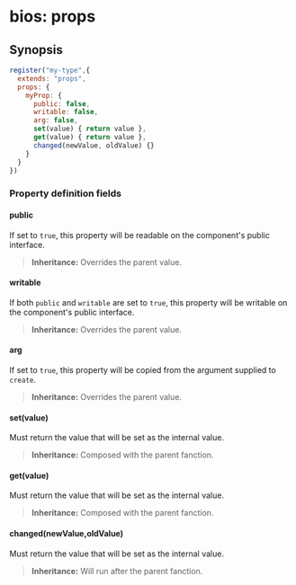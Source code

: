 # bios: props

## Synopsis
```js
register("my-type",{
  extends: "props",
  props: {
    myProp: {
      public: false,
      writable: false,
      arg: false,
      set(value) { return value },
      get(value) { return value },
      changed(newValue, oldValue) {}
    }
  }
})
```
### Property definition fields

#### public
If set to `true`, this property will be readable on the component's public interface.

> **Inheritance:**
> Overrides the parent value.

#### writable
If both `public` and `writable` are set to `true`, this property will be writable on the component's public interface.

> **Inheritance:**
> Overrides the parent value.

#### arg
If set to `true`, this property will be copied from the argument supplied to `create`.

> **Inheritance:**
> Overrides the parent value.

#### set(value)
Must return the value that will be set as the internal value.
> **Inheritance:**
> Composed with the parent fanction.

#### get(value)
Must return the value that will be set as the internal value.
> **Inheritance:**
> Composed with the parent fanction.

#### changed(newValue,oldValue)
Must return the value that will be set as the internal value.
> **Inheritance:**
> Will run after the parent fanction.

